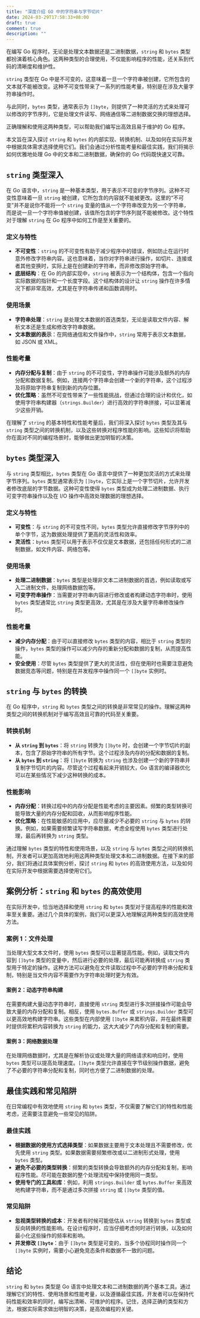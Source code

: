```yaml
---
title: "深度介绍 GO 中的字符串与字节切片"
date: 2024-03-29T17:58:33+08:00
draft: true
comment: true
description: ""
---
```


在编写 Go 程序时，无论是处理文本数据还是二进制数据，`string` 和 `bytes` 类型都扮演着核心角色。这两种类型的合理使用，不仅能影响程序的性能，还关系到代码的清晰度和维护性。

`string` 类型在 Go 中是不可变的，这意味着一旦一个字符串被创建，它所包含的文本就不能被改变。这种不可变性带来了一系列的性能考量，特别是在涉及大量字符串操作时。

与此同时，`bytes` 类型，通常表示为 `[]byte`，则提供了一种灵活的方式来处理可以修改的字节序列，它是处理文件读写、网络通信等二进制数据交换的理想选择。

正确理解和使用这两种类型，可以帮助我们编写出高效且易于维护的 Go 程序。

本文旨在深入探讨 `string` 和 `bytes` 的内部实现、转换机制、以及如何在实际开发中根据具体需求选择使用它们。我们会通过分析性能考量和最佳实践，我们将揭示如何优雅地处理 Go 中的文本和二进制数据，确保你的 Go 代码既快速又可靠。

## `string` 类型深入

在 Go 语言中，`string` 是一种基本类型，用于表示不可变的字节序列。这种不可变性意味着一旦 `string` 被创建，它所包含的内容就不能被更改。这里的“不可变”并不是说你不能将一个 `string` 变量的值从一个字符串改变为另一个字符串，而是说一旦一个字符串值被创建，该值所包含的字节序列就不能被修改。这个特性对于理解 `string` 在 Go 程序中如何工作是至关重要的。

### 定义与特性

- **不可变性**：`string` 的不可变性有助于减少程序中的错误，例如防止在运行时意外修改字符串内容。这也意味着，当你对字符串进行操作，如切片、连接或者其他变换时，实际上是在创建新的字符串，而非修改原始字符串。
- **底层结构**：在 Go 的内部实现中，`string` 被表示为一个结构体，包含一个指向实际数据的指针和一个长度字段。这个结构体的设计让 `string` 操作在许多情况下都非常高效，尤其是在字符串传递和函数调用时。

### 使用场景

- **字符串处理**：`string` 是处理文本数据的首选类型，无论是读取文件内容、解析文本还是生成和修改字符串数据。
- **文本数据的表示**：在网络通信和文件操作中，`string` 常用于表示文本数据，如 JSON 或 XML。

### 性能考量

- **内存分配与复制**：由于 `string` 的不可变性，字符串操作可能涉及额外的内存分配和数据复制。例如，连接两个字符串会创建一个新的字符串，这个过程涉及将原始字符串复制到新的内存位置。
- **优化策略**：虽然不可变性带来了一些性能挑战，但通过合理的设计和优化，如使用字符串构建器（`strings.Builder`）进行高效的字符串拼接，可以显著减少这些开销。

在理解了 `string` 的基本特性和性能考量后，我们将深入探讨 `bytes` 类型及其与 `string` 类型之间的转换机制，以及这些转换对程序性能的影响。这些知识将帮助你在面对不同的编程场景时，能够做出更加明智的决策。

## `bytes` 类型深入

与 `string` 类型相比，`bytes` 类型在 Go 语言中提供了一种更加灵活的方式来处理字节序列。`bytes` 类型通常表示为 `[]byte`，它实际上是一个字节切片，允许开发者修改底层的字节数据。这种可变性使得 `bytes` 类型成为处理二进制数据、执行可变字符串操作以及在 I/O 操作中高效处理数据的理想选择。

### 定义与特性

- **可变性**：与 `string` 的不可变性不同，`bytes` 类型允许直接修改字节序列中的单个字节，这为数据处理提供了更高的灵活性和效率。
- **灵活性**：`bytes` 类型可以用于表示不仅仅是文本数据，还包括任何形式的二进制数据，如文件内容、网络包等。

### 使用场景

- **处理二进制数据**：`bytes` 类型是处理非文本二进制数据的首选，例如读取或写入二进制文件，处理网络数据包等。
- **可变字符串操作**：当需要对字符串内容进行修改或者构建动态字符串时，使用 `bytes` 类型通常比 `string` 类型更高效，尤其是在涉及大量字符串修改操作时。

### 性能考量

- **减少内存分配**：由于可以直接修改 `bytes` 类型的内容，相比于 `string` 类型的操作，`bytes` 类型的操作可以减少内存的重新分配和数据的复制，从而提高性能。
- **安全使用**：尽管 `bytes` 类型提供了更大的灵活性，但在使用时也需要注意避免数据竞态等问题，特别是在并发程序中操作同一个 `[]byte` 实例时。

## `string` 与 `bytes` 的转换

在 Go 程序中，`string` 和 `bytes` 类型之间的转换是非常常见的操作。理解这两种类型之间的转换机制对于编写高效且可靠的代码至关重要。

### 转换机制

- **从 `string` 到 `bytes`**：将 `string` 转换为 `[]byte` 时，会创建一个字节切片的副本，包含了原始字符串的所有字节。这个过程涉及内存的分配和数据的复制。
- **从 `bytes` 到 `string`**：将 `[]byte` 转换为 `string` 也涉及创建一个新的字符串并复制字节切片的内容。尽管这个过程看起来开销较大，Go 语言的编译器优化可以在某些情况下减少这种转换的成本。

### 性能影响

- **内存分配**：转换过程中的内存分配是性能考虑的主要因素。频繁的类型转换可能导致大量的内存分配和回收，从而影响程序性能。
- **优化策略**：在性能敏感的应用中，应尽量减少不必要的 `string` 与 `bytes` 的转换。例如，如果需要频繁读写字符串数据，考虑全程使用 `bytes` 类型进行处理，最后再转换为 `string` 类型。

通过理解 `bytes` 类型的特性和使用场景，以及 `string` 与 `bytes` 类型之间的转换机制，开发者可以更加高效地利用这两种类型处理文本和二进制数据。在接下来的部分，我们将通过具体案例分析，探讨 `string` 和 `bytes` 的高效使用方法，以及如何在实际开发中根据需要选择使用它们。

## 案例分析：`string` 和 `bytes` 的高效使用

在实际开发中，恰当地选择和使用 `string` 和 `bytes` 类型对于提高程序的性能和效率至关重要。通过几个具体的案例，我们可以更深入地理解这两种类型的高效使用方法。

### 案例 1：文件处理

当处理大型文本文件时，使用 `bytes` 类型可以显著提高性能。例如，读取文件内容到 `[]byte` 类型的变量中，然后进行必要的处理，最后可能再转换成 `string` 类型用于特定的操作。这种方法可以避免在文件读取过程中不必要的字符串分配和复制，特别是当文件内容不需要作为字符串处理时更为有效。

#### 案例 2：动态字符串构建

在需要构建大量动态字符串时，直接使用 `string` 类型进行多次拼接操作可能会导致大量的内存分配和复制。相反，使用 `bytes.Buffer` 或 `strings.Builder` 类型可以更高效地构建字符串。这些类型在内部使用 `[]byte` 来累积内容，并在最终需要时提供将累积内容转换为 `string` 的能力，这大大减少了内存分配和复制的需要。

#### 案例 3：网络数据处理

在处理网络数据时，尤其是在解析协议或处理大量的网络请求和响应时，使用 `bytes` 类型可以提高处理速度。`[]byte` 类型允许直接在字节级别操作数据，避免了不必要的字符串分配和复制，同时也方便了二进制数据的处理。

## 最佳实践和常见陷阱

在日常编程中有效地使用 `string` 和 `bytes` 类型，不仅需要了解它们的特性和性能考虑，还需要注意避免一些常见的陷阱。

### 最佳实践

- **根据数据的使用方式选择类型**：如果数据主要用于文本处理且不需要修改，优先使用 `string` 类型。如果数据需要频繁修改或以二进制形式处理，使用 `bytes` 类型。
- **避免不必要的类型转换**：频繁的类型转换会导致额外的内存分配和复制，影响程序性能。尽可能在数据的整个处理流程中保持使用同一类型。
- **使用专门的工具和库**：例如，利用 `strings.Builder` 或 `bytes.Buffer` 来高效地构建字符串，而不是通过多次拼接 `string` 或 `[]byte` 类型的值。

### 常见陷阱

- **忽视类型转换的成本**：开发者有时候可能低估从 `string` 转换到 `bytes` 类型或反向转换的性能影响。在设计程序时，应当仔细考虑何时进行转换，以及如何最小化这些操作的频率和影响。
- **并发修改 `[]byte`**：由于 `[]byte` 类型是可变的，当多个协程同时操作同一个 `[]byte` 实例时，需要小心避免竞态条件和数据不一致的问题。

## 结论

`string` 和 `bytes` 类型是 Go 语言中处理文本和二进制数据的两个基本工具。通过理解它们的特性、使用场景和性能考量，以及遵循最佳实践，开发者可以在保持代码性能和效率的同时，编写出清晰、可维护的程序。记住，选择正确的类型和方法，根据实际需求做出明智的决策，是高效编程的关键。
